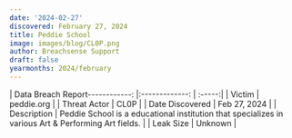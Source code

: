 ```yaml
---
date: '2024-02-27'
discovered: February 27, 2024
title: Peddie School
image: images/blog/CL0P.png
author: Breachsense Support
draft: false
yearmonths: 2024/february
---
```


| Data Breach Report------------:     |:-------------:    | :-----:|
| Victim      | peddie.org      | 
| Threat Actor      | CL0P      | 
| Date Discovered      | Feb 27, 2024      | 
| Description      | Peddie School is a educational institution that specializes in various Art & Performing Art fields.      | 
| Leak Size      | Unknown      | 

